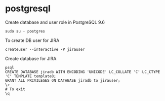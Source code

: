 # postgresql


Create database and user role in PostgreSQL 9.6
```
sudo su - postgres
```
To create DB user for JIRA
```
createuser --interactive -P jirauser
```
Create database for JIRA
```
psql
CREATE DATABASE jiradb WITH ENCODING 'UNICODE' LC_COLLATE 'C' LC_CTYPE 'C' TEMPLATE template0;
GRANT ALL PRIVILEGES ON DATABASE jiradb to jirauser;
\z
# To exit
\q
```
